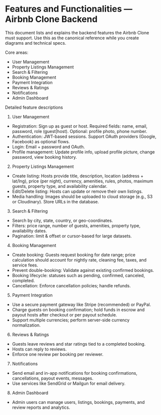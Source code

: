 # Features and Functionalities — Airbnb Clone Backend

This document lists and explains the backend features the Airbnb Clone must support. Use this as the canonical reference while you create diagrams and technical specs.

Core areas:

- User Management
- Property Listings Management
- Search & Filtering
- Booking Management
- Payment Integration
- Reviews & Ratings
- Notifications
- Admin Dashboard

Detailed feature descriptions

1. User Management

- Registration: Sign up as guest or host. Required fields: name, email, password, role (guest|host). Optional: profile photo, phone number.
- Authentication: JWT-based sessions. Support OAuth providers (Google, Facebook) as optional flows.
- Login: Email + password and OAuth.
- Profile management: Update profile info, upload profile picture, change password, view booking history.

2. Property Listings Management

- Create listing: Hosts provide title, description, location (address + lat/lng), price (per night), currency, amenities, rules, photos, maximum guests, property type, and availability calendar.
- Edit/Delete listing: Hosts can update or remove their own listings.
- Media handling: Images should be uploaded to cloud storage (e.g., S3 or Cloudinary). Store URLs in the database.

3. Search & Filtering

- Search by city, state, country, or geo-coordinates.
- Filters: price range, number of guests, amenities, property type, availability dates.
- Pagination: limit & offset or cursor-based for large datasets.

4. Booking Management

- Create booking: Guests request booking for date range; price calculation should account for nightly rate, cleaning fee, taxes, and service fees.
- Prevent double-booking: Validate against existing confirmed bookings.
- Booking lifecycle: statuses such as pending, confirmed, canceled, completed.
- Cancellation: Enforce cancellation policies; handle refunds.

5. Payment Integration

- Use a secure payment gateway like Stripe (recommended) or PayPal.
- Charge guests on booking confirmation; hold funds in escrow and payout hosts after checkout or per payout schedule.
- Support multiple currencies; perform server-side currency normalization.

6. Reviews & Ratings

- Guests leave reviews and star ratings tied to a completed booking.
- Hosts can reply to reviews.
- Enforce one review per booking per reviewer.

7. Notifications

- Send email and in-app notifications for booking confirmations, cancellations, payout events, messages.
- Use services like SendGrid or Mailgun for email delivery.

8. Admin Dashboard

- Admin users can manage users, listings, bookings, payments, and review reports and analytics.


